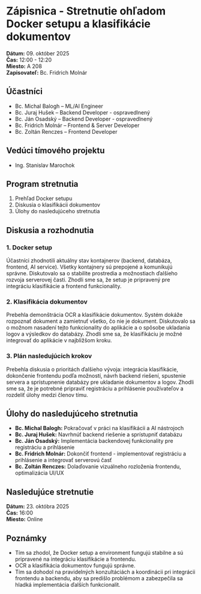 # Zápisnica - Stretnutie ohľadom Docker setupu a klasifikácie dokumentov
**Dátum:** 09. október 2025  
**Čas:** 12:00 - 12:20  
**Miesto:** A 208  
**Zapisovateľ:** Bc. Fridrich Molnár

## Účastníci
- Bc. Michal Balogh – ML/AI Engineer
- Bc. Juraj Hušek – Backend Developer - ospravedlnený
- Bc. Ján Osadský – Backend Developer - ospravedlnený
- Bc. Fridrich Molnár – Frontend & Server Developer
- Bc. Zoltán Renczes – Frontend Developer

## Vedúci tímového projektu
- Ing. Stanislav Marochok

## Program stretnutia
1. Prehľad Docker setupu
2. Diskusia o klasifikácii dokumentov
3. Úlohy do nasledujúceho stretnutia

## Diskusia a rozhodnutia

### 1. Docker setup

Účastníci zhodnotili aktuálny stav kontajnerov (backend, databáza, frontend, AI service). Všetky kontajnery sú prepojené a komunikujú správne. Diskutovalo sa o stabilite prostredia a možnostiach ďalšieho rozvoja serverovej časti. Zhodli sme sa, že setup je pripravený pre integráciu klasifikácie a frontend funkcionality.

### 2. Klasifikácia dokumentov

Prebehla demonštrácia OCR a klasifikácie dokumentov. Systém dokáže rozpoznať dokument a zamietnuť všetko, čo nie je dokument. Diskutovalo sa o možnom nasadení tejto funkcionality do aplikácie a o spôsobe ukladania logov a výsledkov do databázy. Zhodli sme sa, že klasifikáciu je možné integrovať do aplikácie v najbližšom kroku.

### 3. Plán nasledujúcich krokov

Prebehla diskusia o prioritách ďalšieho vývoja: integrácia klasifikácie, dokončenie frontendu podľa možností, návrh backend riešení, spustenie servera a sprístupnenie databázy pre ukladanie dokumentov a logov. Zhodli sme sa, že je potrebné pripraviť registráciu a prihlásenie používateľov a rozdeliť úlohy medzi členov tímu.

## Úlohy do nasledujúceho stretnutia
- **Bc. Michal Balogh:** Pokračovať v práci na klasifikácii a AI nástrojoch
- **Bc. Juraj Hušek:** Navrhnúť backend riešenie a sprístupniť databázu
- **Bc. Ján Osadský:** Implementácia backendovej funkcionality pre registráciu a prihlásenie
- **Bc. Fridrich Molnár:** Dokončiť frontend - implementovať registráciu a prihlásenie a integrovať serverovú časť
- **Bc. Zoltán Renczes:** Dolaďovanie vizuálneho rozloženia frontendu, optimalizácia UI/UX


## Nasledujúce stretnutie
**Dátum:** 23. októbra 2025  
**Čas:** 16:00  
**Miesto:** Online

## Poznámky
- Tím sa zhodol, že Docker setup a environment fungujú stabilne a sú pripravené na integráciu klasifikácie a frontendu.  
- OCR a klasifikácia dokumentov fungujú správne.  
- Tím sa dohodol na pravidelných konzultáciách a koordinácii pri integrácii frontendu a backendu, aby sa predišlo problémom a zabezpečila sa hladká implementácia ďalších funkcionalít.